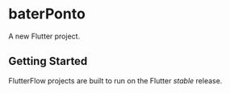 # baterPonto

A new Flutter project.

## Getting Started

FlutterFlow projects are built to run on the Flutter _stable_ release.
